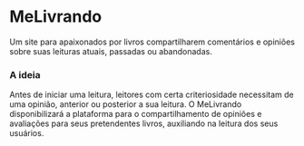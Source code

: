 # MeLivrando

  Um site para apaixonados por livros compartilharem comentários e opiniões sobre suas leituras atuais, passadas ou abandonadas.

### A ideia
  Antes de iniciar uma leitura, leitores com certa criteriosidade necessitam de uma opinião, anterior ou posterior a sua leitura. O MeLivrando disponibilizará a plataforma para o compartilhamento de opiniões e avaliações para seus pretendentes livros, auxiliando na leitura dos seus usuários. 
